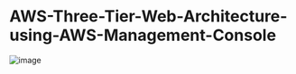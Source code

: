 # AWS-Three-Tier-Web-Architecture-using-AWS-Management-Console

![image](https://github.com/user-attachments/assets/31e05999-6825-4515-b694-ec36b23c0fde)


